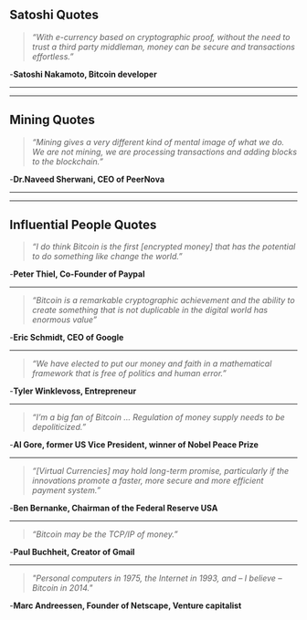 ## Satoshi Quotes

>*“With e-currency based on cryptographic proof, without the need to trust a third party middleman, money can be secure and transactions effortless.”*

-__Satoshi Nakamoto, Bitcoin developer__

----------------------
----------------------

## Mining Quotes

>*“Mining gives a very different kind of mental image of what we do. We are not mining, we are processing transactions and adding blocks to the blockchain.”*

-__Dr.Naveed Sherwani, CEO of PeerNova__

----------------------
----------------------


## Influential People Quotes

>*“I do think Bitcoin is the first [encrypted money] that has the potential to do something like change the world.”*

-__Peter Thiel, Co-Founder of Paypal__

----------------------

>*“Bitcoin is a remarkable cryptographic achievement and the ability to create something that is not duplicable in the digital world has enormous value”*

-__Eric Schmidt, CEO of Google__

----------------------

>*“We have elected to put our money and faith in a mathematical framework that is free of politics and human error.”*

-__Tyler Winklevoss, Entrepreneur__

----------------------

>*“I’m a big fan of Bitcoin … Regulation of money supply needs to be depoliticized.”*

-__Al Gore, former US Vice President, winner of Nobel Peace Prize__

----------------------

>*“[Virtual Currencies] may hold long-term promise, particularly if the innovations promote a faster, more secure and more efficient payment system.”*

-__Ben Bernanke, Chairman of the Federal Reserve USA__

----------------------

>*“Bitcoin may be the TCP/IP of money.”*

-__Paul Buchheit, Creator of Gmail__

----------------------

>*"Personal computers in 1975, the Internet in 1993, and – I believe – Bitcoin in 2014."*

-__Marc Andreessen, Founder of Netscape,
Venture capitalist__